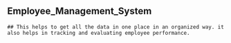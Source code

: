 ## Employee_Management_System

```## This helps to get all the data in one place in an organized way. it also helps in tracking and evaluating employee performance.```
